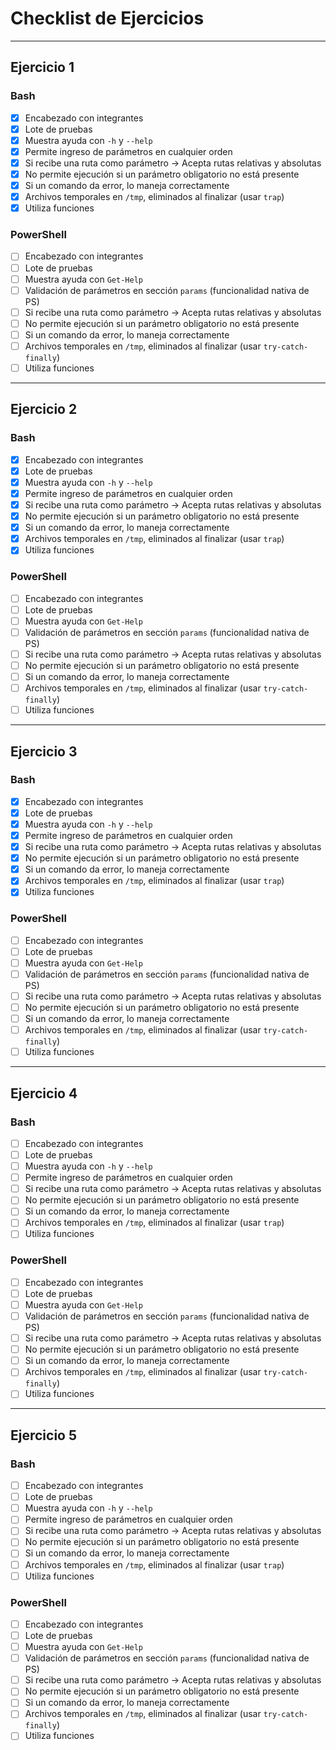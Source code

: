 # Checklist de Ejercicios

---

## Ejercicio 1

### Bash

- [x] Encabezado con integrantes
- [x] Lote de pruebas
- [x] Muestra ayuda con `-h` y `--help`
- [x] Permite ingreso de parámetros en cualquier orden
- [x] Si recibe una ruta como parámetro → Acepta rutas relativas y absolutas
- [x] No permite ejecución si un parámetro obligatorio no está presente
- [x] Si un comando da error, lo maneja correctamente
- [x] Archivos temporales en `/tmp`, eliminados al finalizar (usar `trap`)
- [x] Utiliza funciones

### PowerShell

- [ ] Encabezado con integrantes
- [ ] Lote de pruebas
- [ ] Muestra ayuda con `Get-Help`
- [ ] Validación de parámetros en sección `params` (funcionalidad nativa de PS)
- [ ] Si recibe una ruta como parámetro → Acepta rutas relativas y absolutas
- [ ] No permite ejecución si un parámetro obligatorio no está presente
- [ ] Si un comando da error, lo maneja correctamente
- [ ] Archivos temporales en `/tmp`, eliminados al finalizar (usar `try-catch-finally`)
- [ ] Utiliza funciones

---

## Ejercicio 2

### Bash

- [x] Encabezado con integrantes
- [x] Lote de pruebas
- [x] Muestra ayuda con `-h` y `--help`
- [x] Permite ingreso de parámetros en cualquier orden
- [x] Si recibe una ruta como parámetro → Acepta rutas relativas y absolutas
- [x] No permite ejecución si un parámetro obligatorio no está presente
- [x] Si un comando da error, lo maneja correctamente
- [x] Archivos temporales en `/tmp`, eliminados al finalizar (usar `trap`)
- [x] Utiliza funciones

### PowerShell

- [ ] Encabezado con integrantes
- [ ] Lote de pruebas
- [ ] Muestra ayuda con `Get-Help`
- [ ] Validación de parámetros en sección `params` (funcionalidad nativa de PS)
- [ ] Si recibe una ruta como parámetro → Acepta rutas relativas y absolutas
- [ ] No permite ejecución si un parámetro obligatorio no está presente
- [ ] Si un comando da error, lo maneja correctamente
- [ ] Archivos temporales en `/tmp`, eliminados al finalizar (usar `try-catch-finally`)
- [ ] Utiliza funciones

---

## Ejercicio 3

### Bash

- [x] Encabezado con integrantes
- [x] Lote de pruebas
- [x] Muestra ayuda con `-h` y `--help`
- [x] Permite ingreso de parámetros en cualquier orden
- [x] Si recibe una ruta como parámetro → Acepta rutas relativas y absolutas
- [x] No permite ejecución si un parámetro obligatorio no está presente
- [x] Si un comando da error, lo maneja correctamente
- [x] Archivos temporales en `/tmp`, eliminados al finalizar (usar `trap`)
- [x] Utiliza funciones

### PowerShell

- [ ] Encabezado con integrantes
- [ ] Lote de pruebas
- [ ] Muestra ayuda con `Get-Help`
- [ ] Validación de parámetros en sección `params` (funcionalidad nativa de PS)
- [ ] Si recibe una ruta como parámetro → Acepta rutas relativas y absolutas
- [ ] No permite ejecución si un parámetro obligatorio no está presente
- [ ] Si un comando da error, lo maneja correctamente
- [ ] Archivos temporales en `/tmp`, eliminados al finalizar (usar `try-catch-finally`)
- [ ] Utiliza funciones

---

## Ejercicio 4

### Bash

- [ ] Encabezado con integrantes
- [ ] Lote de pruebas
- [ ] Muestra ayuda con `-h` y `--help`
- [ ] Permite ingreso de parámetros en cualquier orden
- [ ] Si recibe una ruta como parámetro → Acepta rutas relativas y absolutas
- [ ] No permite ejecución si un parámetro obligatorio no está presente
- [ ] Si un comando da error, lo maneja correctamente
- [ ] Archivos temporales en `/tmp`, eliminados al finalizar (usar `trap`)
- [ ] Utiliza funciones

### PowerShell

- [ ] Encabezado con integrantes
- [ ] Lote de pruebas
- [ ] Muestra ayuda con `Get-Help`
- [ ] Validación de parámetros en sección `params` (funcionalidad nativa de PS)
- [ ] Si recibe una ruta como parámetro → Acepta rutas relativas y absolutas
- [ ] No permite ejecución si un parámetro obligatorio no está presente
- [ ] Si un comando da error, lo maneja correctamente
- [ ] Archivos temporales en `/tmp`, eliminados al finalizar (usar `try-catch-finally`)
- [ ] Utiliza funciones

---

## Ejercicio 5

### Bash

- [ ] Encabezado con integrantes
- [ ] Lote de pruebas
- [ ] Muestra ayuda con `-h` y `--help`
- [ ] Permite ingreso de parámetros en cualquier orden
- [ ] Si recibe una ruta como parámetro → Acepta rutas relativas y absolutas
- [ ] No permite ejecución si un parámetro obligatorio no está presente
- [ ] Si un comando da error, lo maneja correctamente
- [ ] Archivos temporales en `/tmp`, eliminados al finalizar (usar `trap`)
- [ ] Utiliza funciones

### PowerShell

- [ ] Encabezado con integrantes
- [ ] Lote de pruebas
- [ ] Muestra ayuda con `Get-Help`
- [ ] Validación de parámetros en sección `params` (funcionalidad nativa de PS)
- [ ] Si recibe una ruta como parámetro → Acepta rutas relativas y absolutas
- [ ] No permite ejecución si un parámetro obligatorio no está presente
- [ ] Si un comando da error, lo maneja correctamente
- [ ] Archivos temporales en `/tmp`, eliminados al finalizar (usar `try-catch-finally`)
- [ ] Utiliza funciones